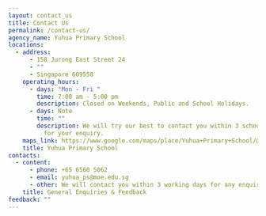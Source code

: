```yaml
---
layout: contact_us
title: Contact Us
permalink: /contact-us/
agency_name: Yuhua Primary School
locations:
  - address:
      - 158 Jurong East Street 24
      - ""
      - Singapore 609558
    operating_hours:
      - days: "Mon - Fri "
        time: 7:00 am - 5:00 pm
        description: Closed on Weekends, Public and School Holidays.
      - days: Note
        time: ""
        description: We will try our best to contact you within 3 school working days
          for your enquiry.
    maps_link: https://www.google.com/maps/place/Yuhua+Primary+School/@1.3429774,103.7387222,17z/data=!3m1!4b1!4m5!3m4!1s0x31da101765b3b8b9:0xf19aa8496fb28764!8m2!3d1.3429774!4d103.7409109
    title: Yuhua Primary School
contacts:
  - content:
      - phone: +65 6560 5062
      - email: yuhua_ps@moe.edu.sg
      - other: We will contact you within 3 working days for any enquiry.  <i></i>
    title: General Enquiries & Feedback
feedback: ""
---
```

